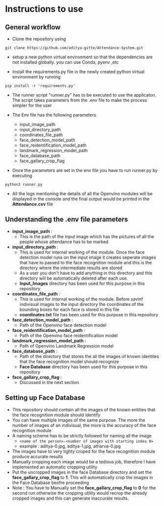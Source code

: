 # Instructions to use 

## General workflow
- Clone the repository using 
```
git clone https://github.com/aditya-gitte/Attendance-System.git
```
- setup a new python virtual environment so that the dependencies are not installed globally. you can use Conda, pyenv ,etc

- Install the requirements.py file in the newly created python virtual environment by running 
```
pip install -r 'requirements.py'
```

- The runner script "runner.py" has to be executed to use the applicaton. The script takes parameters from the .env file to make the process simpler for the user
- The Env file has the following parameters
    - input_image_path
    - input_directory_path
    - coordinates_file_path
    - face_detection_model_path
    - face_reidentification_model_path
    - landmark_regression_model_path
    - face_database_path
    - face_gallary_crop_flag

- Once the parameters are set in the env file you have to run runner.py by executing
```
python3 runner.py
``` 
- All the logs mentioning the details of all the Openvino modules will be displayed in the console and the final output would be printed in the **Attendance.csv** file


## Understanding the .env file parameters

- **input_image_path** : 
    - This is the path of the input image which has the pictures of all the people whose attendance has to be marked
- **input_directory_path** : 
    - This is used for internal working of the module. Once the face detection model runs on the input image it creates seperate images that have to passed to the face recognition module and this is the directory where the intermediate results are stored
    - As a user you don't have to add anything in this directory and this directory will be automatically deleted after each use.
    - **Input_Images** directory has been used for this purpose in this repository
- **coordinates_file_path** : 
    - This is used for internal working of the module. Before savinf indivisual images to the input directory the coordinates of the bounding boxes for each face is stored in this file
    - **coordinates.txt** file has been used for this purpose in this repository
- **face_detection_model_path** : 
    - Path of the Openvino face detection model
- **face_reidentification_model_path** :
    - Path of the Openvino face reidentification model
- **landmark_regression_model_path** :
    - Path of Openvino Landmark Regression model
- **face_database_path** :
    - Path of the directory that stores the all the images of known identites that the face recognition model should recognize
    - **Face Database** directory has been used for this purpose in this repository
- **face_gallary_crop_flag** : 
    - Discussed in the next section

## Setting up Face Database
- This repository should contain all the images of the known entities that the face recognition module should identify
- You can have multiple images of the same purpose. The more the number of images of an indivisual, the more is the accuracy of the face recognition module
- A naming scheme has to be strictly followed for naming all the image
    - ```<name of the person>-<number of images with starting index 0>```
    - example : aditya-0.jpg, aditya-1.jpg, atharva-0.jpg
- The images have to very tighty croped for the face recognition module produce accurate results
- Manually cropping each image would be a tedious job, therefore I have implemented an automatic cropping utility 
- Put the uncropped images in the face Database directory and set the **face_gallary_crop_flag** to **1**. This will automatically crop the images in the Face Database beofre proceeding
- Note : You have to Manually set the **face_gallary_crop_flag** to **0** for the second run otherwise the cropping utility would recrop the already cropped images and this can generate inaccurate results.